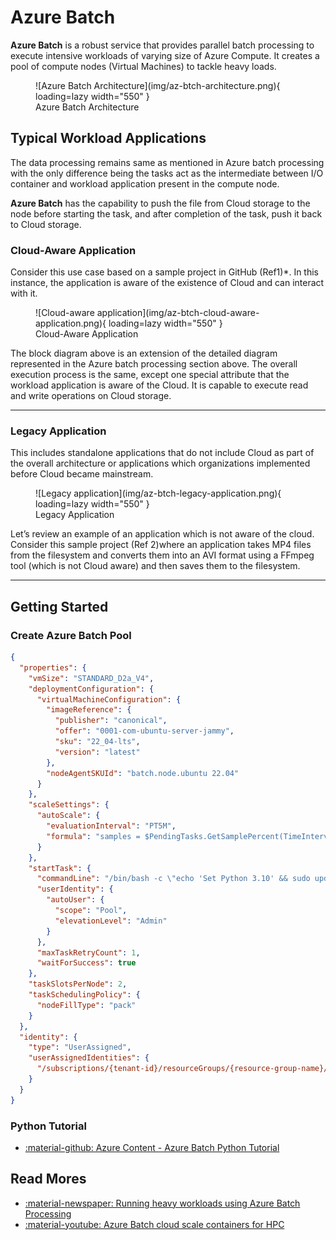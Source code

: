 # Azure Batch

**Azure Batch** is a robust service that provides parallel batch processing to
execute intensive workloads of varying size of Azure Compute.
It creates a pool of compute nodes (Virtual Machines) to tackle heavy loads.

<figure markdown="span">
  ![Azure Batch Architecture](img/az-btch-architecture.png){ loading=lazy width="550" }
  <figcaption>Azure Batch Architecture</figcaption>
</figure>

## Typical Workload Applications

The data processing remains same as mentioned in Azure batch processing with
the only difference being the tasks act as the intermediate between I/O container
and workload application present in the compute node.

**Azure Batch** has the capability to push the file from Cloud storage to the node
before starting the task, and after completion of the task, push it back to
Cloud storage.

### Cloud-Aware Application

Consider this use case based on a sample project in GitHub (Ref1)*.
In this instance, the application is aware of the existence of Cloud and
can interact with it.

<figure markdown="span">
  ![Cloud-aware application](img/az-btch-cloud-aware-application.png){ loading=lazy width="550" }
  <figcaption>Cloud-Aware Application</figcaption>
</figure>

The block diagram above is an extension of the detailed diagram represented
in the Azure batch processing section above.
The overall execution process is the same, except one special attribute that
the workload application is aware of the Cloud. It is capable to execute
read and write operations on Cloud storage.

---

### Legacy Application

This includes standalone applications that do not include Cloud as part of
the overall architecture or applications which organizations implemented
before Cloud became mainstream.

<figure markdown="span">
  ![Legacy application](img/az-btch-legacy-application.png){ loading=lazy width="550" }
  <figcaption>Legacy Application</figcaption>
</figure>

Let’s review an example of an application which is not aware of the cloud.
Consider this sample project (Ref 2)where an application takes MP4 files from
the filesystem and converts them into an AVI format using a FFmpeg tool
(which is not Cloud aware) and then saves them to the filesystem.

---

## Getting Started

### Create Azure Batch Pool

```json
{
  "properties": {
    "vmSize": "STANDARD_D2a_V4",
    "deploymentConfiguration": {
      "virtualMachineConfiguration": {
        "imageReference": {
          "publisher": "canonical",
          "offer": "0001-com-ubuntu-server-jammy",
          "sku": "22_04-lts",
          "version": "latest"
        },
        "nodeAgentSKUId": "batch.node.ubuntu 22.04"
      }
    },
    "scaleSettings": {
      "autoScale": {
        "evaluationInterval": "PT5M",
        "formula": "samples = $PendingTasks.GetSamplePercent(TimeInterval_Minute * 5);\r\ncappedPoolSize = 1;\r\nAvgActiveTask = samples< 70 ? max(0,$ActiveTasks.GetSample(1)) : avg($ActiveTasks.GetSample(1 * TimeInterval_Minute, 2 * TimeInterval_Minute));\r\nAvgRunningTask = samples< 70 ? max(0,$RunningTasks.GetSample(1)) : avg($RunningTasks.GetSample(1 * TimeInterval_Minute, 10 * TimeInterval_Minute));\r\n$TargetDedicatedNodes = 0;\r\nActiveTask = AvgActiveTask > 0 ? 1 : 0;\r\nRunningTask = AvgRunningTask > 0 ? 1 : 0;\r\n$TargetLowPriorityNodes = min(cappedPoolSize,max(ActiveTask,RunningTask));\r\n// Set node deallocation mode - keep nodes active only until tasks finish\r\n$NodeDeallocationOption = taskcompletion;"
      }
    },
    "startTask": {
      "commandLine": "/bin/bash -c \"echo 'Set Python 3.10' && sudo update-alternatives --set python3 /usr/bin/python3.10 || echo 'Skipped: Set Python 3.10' && echo '########## Add PPA Repository ##########' && sudo apt update && sudo add-apt-repository ppa:deadsnakes/ppa || echo 'Skipped: Add Repository' && echo '########## Install Python V3.8 ##########' && sudo apt -y install python3.8 || echo 'Skipped: Install Python 3.8' && sudo apt -y install python3.8-dev && sudo update-alternatives --install /usr/bin/python3 python3 /usr/bin/python3.8 2 && sudo update-alternatives --install /usr/bin/python3 python3 /usr/bin/python3.10 1 && sudo update-alternatives --set python3 /usr/bin/python3.8 && python3 --version && sudo apt -y install python3-pip && sudo apt -y install python3.8-distutils && python3 -m pip install --upgrade pip && echo '########## Setting Others Configuration ##########' && sudo curl https://packages.microsoft.com/keys/microsoft.asc | apt-key add - && sudo curl https://packages.microsoft.com/config/ubuntu/22.04/prod.list > /etc/apt/sources.list.d/mssql-release.list && sudo ACCEPT_EULA=Y apt install -y msodbcsql17 && sudo ACCEPT_EULA=Y apt install -y mssql-tools && echo 'export PATH=\\\"$PATH:/opt/mssql-tools/bin\\\"' >> ~/.bashrc && source ~/.bashrc && sudo apt -y install unixodbc-dev && echo '########## Start Install Python Library ##########' && pip3 install azure-core==1.17.0 && pip3 install azure-storage-blob==12.8.1 && pip3 install networkx==2.5 && pip3 install numpy==1.19.5 && pip3 install pandas==1.1.3 && pip3 install pyarrow==1.0.1 && pip3 install pyodbc==4.0.35 && pip3 install pythainlp==2.3.0 && pip3 install rapidfuzz==1.3.3 && pip3 install scikit-learn==0.24.1 && pip3 install scipy==1.6.0 && pip3 install torch==1.7.1 && pip3 install tqdm==4.58.0 && pip3 install azure-keyvault-secrets==4.3.0 && pip3 install azure-identity==1.6.1 && pip3 install cffi==1.14.6 && pip install azure-storage-file-datalake==12.4.0 && pip install duckdb==0.2.9 && pip install Office365-REST-Python-Client==2.3.8 && pip install openpyxl==3.0.9 && pip install xlsxwriter && pip install xlrd==1.2.0 && pip install pytz==2021.1\"",
      "userIdentity": {
        "autoUser": {
          "scope": "Pool",
          "elevationLevel": "Admin"
        }
      },
      "maxTaskRetryCount": 1,
      "waitForSuccess": true
    },
    "taskSlotsPerNode": 2,
    "taskSchedulingPolicy": {
      "nodeFillType": "pack"
    }
  },
  "identity": {
    "type": "UserAssigned",
    "userAssignedIdentities": {
      "/subscriptions/{tenant-id}/resourceGroups/{resource-group-name}/providers/Microsoft.ManagedIdentity/userAssignedIdentities/{managed-id-name}": {}
    }
  }
}
```

### Python Tutorial

- [:material-github: Azure Content - Azure Batch Python Tutorial](https://github.com/uglide/azure-content/blob/master/articles/batch/batch-python-tutorial.md)

## Read Mores

- [:material-newspaper: Running heavy workloads using Azure Batch Processing](https://www.bridgenext.com/blog/running-heavy-workloads-using-azure-batch-processing/)
- [:material-youtube: Azure Batch cloud scale containers for HPC](https://www.youtube.com/watch?v=r5jxlwJQEPc)
